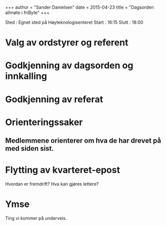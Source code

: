 +++
author = "Sander Danielsen"
date = 2015-04-23
title = "Dagsorden allmøte i friByte"
+++

Sted : Egnet sted på Høyteknologisenteret Start : 16:15 Slutt : 18:00

# Valg av ordstyrer og referent

# Godkjenning av dagsorden og innkalling

# Godkjenning av referat

# Orienteringssaker

## Medlemmene orienterer om hva de har drevet på med siden sist.

# Flytting av kvarteret-epost

Hvordan er fremdrift? Hva kan gjøres lettere?

# Ymse

Ting vi kommer på underveis.
